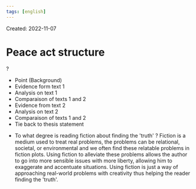 ```yaml
---
tags: [english] 
---
```

Created: 2022-11-07

# Peace act structure
?
- Point (Background)
- Evidence form text 1
- Analysis on text 1 
- Comparaison of texts 1 and 2
- Evidence from text 2
- Analysis on text 2
- Comparaison of texts 1 and 2
- Tie back to thesis statement
<!--SR:!2023-05-10,94,210-->

- To what degree is reading fiction about finding the 'truth' ?
	Fiction is a medium used to treat real problems, the problems can be relational, societal, or environmental and we often find these relatable problems in fiction plots. Using fiction to alleviate these problems allows the author to go into more sensible issues with more liberty, allowing him to exaggerate and accentuate situations. Using fiction is just a way of approaching real-world problems with creativity thus helping the reader finding the 'truth'.
